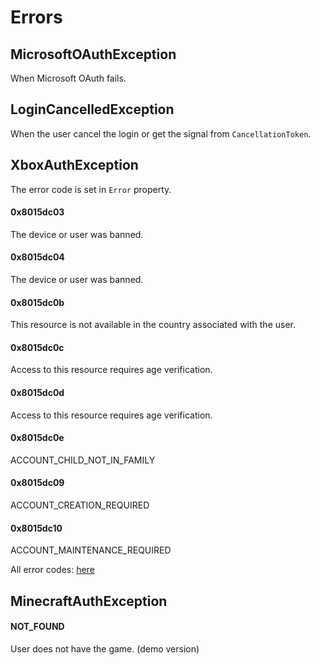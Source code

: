 # Errors

## MicrosoftOAuthException

When Microsoft OAuth fails.

## LoginCancelledException

When the user cancel the login or get the signal from `CancellationToken`.

## XboxAuthException

The error code is set in `Error` property.

#### 0x8015dc03

The device or user was banned.

#### 0x8015dc04

The device or user was banned.

#### 0x8015dc0b

This resource is not available in the country associated with the user.

#### 0x8015dc0c

Access to this resource requires age verification.

#### 0x8015dc0d

Access to this resource requires age verification.

#### 0x8015dc0e

ACCOUNT_CHILD_NOT_IN_FAMILY

#### 0x8015dc09

ACCOUNT_CREATION_REQUIRED

#### 0x8015dc10

ACCOUNT_MAINTENANCE_REQUIRED

All error codes: [here](https://github.com/microsoft/xbox-live-api/blob/730f579d41b64df5b57b52e629d12f23c6fb64ac/Source/Shared/errors_legacy.h#L924)

## MinecraftAuthException

#### NOT_FOUND

User does not have the game. (demo version)